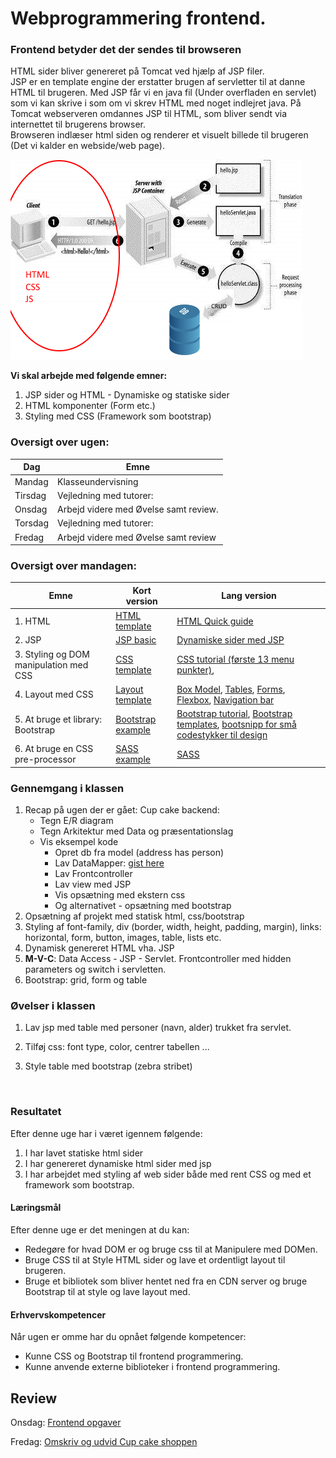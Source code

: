 # Webprogrammering frontend.

### Frontend betyder det der sendes til browseren

HTML sider bliver genereret på Tomcat ved hjælp af JSP filer.   
JSP er en template engine der erstatter brugen af servletter til at danne HTML til brugeren. Med JSP får vi en java fil (Under overfladen en servlet) som vi kan skrive i som om vi skrev HTML med noget indlejret java. På Tomcat webserveren omdannes JSP til HTML, som  bliver sendt via internettet til brugerens browser.  
Browseren indlæser html siden og renderer et visuelt billede til brugeren (Det vi kalder en webside/web page).

![](img/jspcycle.png)

**Vi skal arbejde med følgende emner:**

1. JSP sider og HTML - Dynamiske og statiske sider
2. HTML komponenter (Form etc.)
3. Styling med CSS (Framework som bootstrap)


### Oversigt over ugen:  

| Dag     | Emne                                  |
| ------- | ------------------------------------- |
| Mandag  | Klasseundervisning                    |
| Tirsdag | Vejledning med tutorer:               |
| Onsdag  | Arbejd videre med Øvelse samt review. |
| Torsdag | Vejledning med tutorer:               |
| Fredag  | Arbejd videre med Øvelse samt review  |

### Oversigt over mandagen:  

| Emne    |Kort version| Lang version   |
| ----------------- | ------------ | -------- |
| 1. HTML |[HTML template](sub/htmltemplate.md)| [HTML Quick guide](https://www.nobledesktop.com/html-quick-guide)  |  
| 2. JSP |[JSP basic](sub/jsp.md)| [Dynamiske sider med JSP](https://www.tutorialspoint.com/jsp/index.htm) |
| 3. Styling og DOM manipulation med CSS |[CSS template](sub/css.md)| [CSS tutorial (første 13 menu punkter)](https://www.w3schools.com/css/css_intro.asp), |
| 4. Layout med CSS  |[Layout template](sub/layout.md)| [Box Model](https://www.w3schools.com/css/css_boxmodel.asp), [Tables](https://www.w3schools.com/css/css_table.asp), [Forms](https://www.w3schools.com/css/css_form.asp), [Flexbox](https://www.w3schools.com/css/css3_flexbox.asp), [Navigation bar](https://www.w3schools.com/css/css_navbar.asp) |
| 5. At bruge et library: Bootstrap |[Bootstrap example](sub/bootstrap.md)| [Bootstrap tutorial](https://www.w3schools.com/bootstrap/), [Bootstrap templates](https://startbootstrap.com/template-categories/all/), [bootsnipp for små codestykker til design](https://bootsnipp.com/) |
| 6. At bruge en CSS pre-processor |[SASS example](sub/sass.md)| [SASS](https://www.tutorialspoint.com/sass/) |

### Gennemgang i klassen

1. Recap på ugen der er gået: Cup cake backend: 
    - Tegn E/R diagram
    - Tegn Arkitektur med Data og præsentationslag
    - Vis eksempel kode
      - Opret db fra model (address has person)
      - Lav DataMapper: [gist here](https://gist.github.com/Thomas-Hartmann/e477109c76ce9ec7e2aeb0b3c4a1bf75)
      - Lav Frontcontroller []()
      - Lav view med JSP
      - Vis opsætning med ekstern css
      - Og alternativet - opsætning med bootstrap
2. Opsætning af projekt med statisk html, css/bootstrap
3. Styling af font-family, div (border, width, height, padding, margin), links: horizontal, form, button, images, table, lists etc.
4. Dynamisk genereret HTML vha. JSP
5. **M-V-C**: Data Access - JSP - Servlet. Frontcontroller med hidden parameters og switch i servletten.
6. Bootstrap: grid, form og table


### Øvelser i klassen

1. Lav jsp med table med personer (navn, alder) trukket fra servlet.

2. Tilføj css: font type, color, centrer tabellen ...

3. Style table med bootstrap (zebra stribet)


   ​

### Resultatet

Efter denne uge har i været igennem følgende:

1. I har lavet statiske html sider
2. I har genereret dynamiske html sider med jsp
3. I har arbejdet med styling af web sider både med rent CSS og med et framework som bootstrap. 


#### Læringsmål

Efter denne uge er det meningen at du kan:
- Redegøre for hvad DOM er og bruge css til at Manipulere med DOMen. 
- Bruge CSS til at Style HTML sider og lave et ordentligt layout til brugeren.
- Bruge et bibliotek som bliver hentet ned fra en CDN server og bruge Bootstrap til at style og lave layout med.

#### Erhvervskompetencer

Når ugen er omme har du opnået følgende kompetencer:

- Kunne CSS og Bootstrap til frontend programmering.
- Kunne anvende externe biblioteker i frontend programmering.


## Review  
Onsdag: [Frontend opgaver](onsdagsopgave.md) 

Fredag: [Omskriv og udvid Cup cake shoppen](https://docs.google.com/document/d/1DH8Apv6kSGZJc_hFKnIRcaw96WFEwf7YJZNpnPjV_E8/edit?usp=sharing)

 